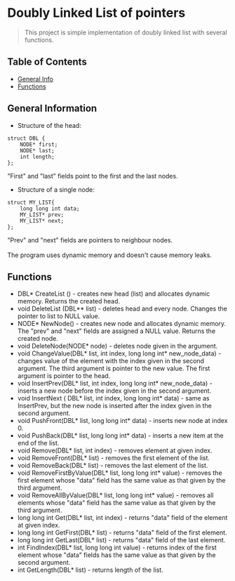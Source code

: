 # Doubly Linked List of pointers
> This project is simple implementation of doubly linked list with several functions.

## Table of Contents
* [General Info](#general-information)
* [Functions](#functions)

## General Information

- Structure of the head: <br/>
```
struct DBL {
    NODE* first;
    NODE* last;
    int length;
};                       
```
"First" and "last" fields point to the first and the last nodes.

- Structure of a single node: <br/>
```
struct MY_LIST{
    long long int data;
    MY_LIST* prev;
    MY_LIST* next;
};                        
```
"Prev" and "next" fields are pointers to neighbour nodes. <br/><br/>
The program uses dynamic memory and doesn't cause memory leaks. <br/>

## Functions
- DBL* CreateList () - creates new head (list) and allocates dynamic memory. Returns the created head.
- void DeleteList (DBL** list) - deletes head and every node. Changes the pointer to list to NULL value.
- NODE* NewNode() - creates new node and allocates dynamic memory. The "prev" and "next" fields are assigned a NULL value. Returns the created node.
- void DeleteNode(NODE* node) - deletes node given in the argument.
- void ChangeValue(DBL* list, int index, long long int* new_node_data) - changes value of the element with the index given in the second argument. The third argument is pointer to the new value. The first argument is pointer to the head.
- void InsertPrev(DBL* list, int index, long long int* new_node_data) - inserts a new node before the index given in the second argument.
- void InsertNext ( DBL* list, int index, long long int* data) - same as InsertPrev, but the new node is inserted after the index given in the second argument.
- void PushFront(DBL* list, long long int* data) - inserts new node at index 0.
- void PushBack(DBL* list, long long int* data) - inserts a new item at the end of the list.
- void Remove(DBL* list, int index) - removes element at given index.
- void RemoveFront(DBL* list) - removes the first element of the list.
- void RemoveBack(DBL* list) - removes the last element of the list.
- void RemoveFirstByValue(DBL* list, long long int* value) - removes the first element whose "data" field has the same value as that given by the third argument.
- void RemoveAllByValue(DBL* list, long long int* value) - removes all elements whose "data" field has the same value as that given by the third argument.
- long long int Get(DBL* list, int index) - returns "data" field of the element at given index.
- long long int GetFirst(DBL* list) - returns "data" field of the first element.
- long long int GetLast(DBL* list) - returns "data" field of the last element.
- int FindIndex(DBL* list, long long int value) - returns index of the first element whose "data" fields has the same value as that given by the second argument.
- int GetLength(DBL* list) - returns length of the list.
